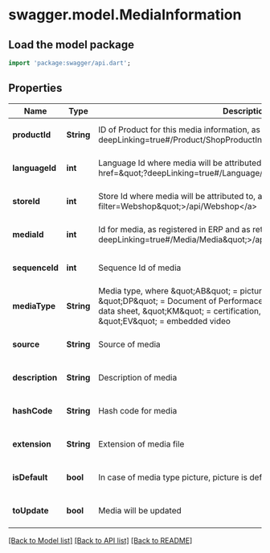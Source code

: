 # swagger.model.MediaInformation

## Load the model package
```dart
import 'package:swagger/api.dart';
```

## Properties
Name | Type | Description | Notes
------------ | ------------- | ------------- | -------------
**productId** | **String** | ID of Product for this media information, as retrievable from &lt;a href&#x3D;\&quot;?deepLinking&#x3D;true#/Product/ShopProductInformation\&quot;&gt;/api/Product&lt;/a&gt; | [optional] [default to null]
**languageId** | **int** | Language Id where media will be attributed to, as retrievable from &lt;a href&#x3D;\&quot;?deepLinking&#x3D;true#/Language/Get\&quot;&gt;/api/Language&lt;/a&gt; | [optional] [default to null]
**storeId** | **int** | Store Id where media will be attributed to, as retrievable from &lt;a href&#x3D;\&quot;?filter&#x3D;Webshop\&quot;&gt;/api/Webshop&lt;/a&gt; | [optional] [default to null]
**mediaId** | **int** | Id for media, as registered in ERP and as retrievable from &lt;a href&#x3D;\&quot;?deepLinking&#x3D;true#/Media/Media\&quot;&gt;/api/Media/Media&lt;/a&gt; | [optional] [default to null]
**sequenceId** | **int** | Sequence Id of media | [optional] [default to null]
**mediaType** | **String** | Media type, where \&quot;AB\&quot; &#x3D; picture, \&quot;DC\&quot; &#x3D; document, \&quot;DP\&quot; &#x3D; Document of Performace (DoP), \&quot;VB\&quot; &#x3D; safety data sheet, \&quot;KM\&quot; &#x3D; certification, \&quot;VD\&quot; &#x3D; video, \&quot;EV\&quot; &#x3D; embedded video | [optional] [default to null]
**source** | **String** | Source of media | [optional] [default to null]
**description** | **String** | Description of media | [optional] [default to null]
**hashCode** | **String** | Hash code for media | [optional] [default to null]
**extension** | **String** | Extension of media file | [optional] [default to null]
**isDefault** | **bool** | In case of media type picture, picture is default image. | [optional] [default to null]
**toUpdate** | **bool** | Media will be updated | [optional] [default to null]

[[Back to Model list]](../README.md#documentation-for-models) [[Back to API list]](../README.md#documentation-for-api-endpoints) [[Back to README]](../README.md)


